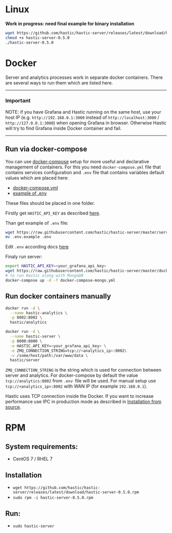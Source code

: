 # Linux

**Work in progress: need final example for binary installation**

```bash
wget https://github.com/hastic/hastic-server/releases/latest/download/hastic-server-0.5.0
chmod +x hastic-server-0.5.0
./hastic-server-0.5.0
```

# Docker

Server and analytics processes work in separate docker containers. There are several ways to run them which are listed here.

***
### Important
NOTE: if you have Grafana and Hastic running on the same host, use your host IP (e.g. `http://192.168.0.1:3000` instead of `http://localhost:3000` / `http://127.0.0.1:3000`) when opening Grafana in browser. Otherwise Hastic will try to find Grafana inside Docker container and fail.
***

## Run via docker-compose

You can use [docker-compose](https://docs.docker.com/compose/) setup for more useful and declarative management of containers. For this you need `docker-compose.yml` file that contains services configuration and `.env` file that contains variables default values which are placed here:  
* [docker-compose.yml](https://github.com/hastic/hastic-server/blob/master/docker-compose-mongo.yml)  
* [example of .env](https://github.com/hastic/hastic-server/blob/master/server/.env.example)  

These files should be placed in one folder.

Firstly get `HASTIC_API_KEY` as described [here](https://github.com/hastic/hastic-server/wiki/Get-HASTIC_API_KEY).

Than get example of `.env` file:
```bash
wget https://raw.githubusercontent.com/hastic/hastic-server/master/server/.env.example
mv .env.example .env
```
Edit `.env` according docs [here](https://github.com/hastic/hastic-server/wiki/Configuration#docker-compose-env-file)

Finaly run server:
```bash
export HASTIC_API_KEY=<your_grafana_api_key>
wget https://raw.githubusercontent.com/hastic/hastic-server/master/docker-compose-mongo.yml
# to run Hastic along with MongoDB
docker-compose up -d -f docker-compose-mongo.yml
```

## Run docker containers manually
```bash
docker run -d \
  --name hastic-analytics \
  -p 8002:8002 \
  hastic/analytics

docker run -d \
  --name hastic-server \
  -p 8000:8000 \
  -e HASTIC_API_KEY=<your_grafana_api_key> \
  -e ZMQ_CONNECTION_STRING=tcp://<analytics_ip>:8002\
  -v /some/host/path:/var/www/data \
  hastic/server
```

`ZMQ_CONNECTION_STRING` is the string which is used for connection between server and analytics. For docker-compose by default the value `tcp://analytics:8002` from `.env `file will be used. For manual setup use `tcp://<analytics_ip>:8002` with WAN IP (for example `192.168.0.1`).

Hastic uses TCP connection inside the Docker. If you want to increase performance use IPC in production mode as described in [Installation from source](https://github.com/hastic/hastic-server/wiki/Installation-from-source).

# RPM

## System requirements:
- CentOS 7 / RHEL 7

## Installation 
- `wget https://github.com/hastic/hastic-server/releases/latest/download/hastic-server-0.5.0.rpm`
- `sudo rpm -i hastic-server-0.5.0.rpm`

## Run:
- `sudo hastic-server`